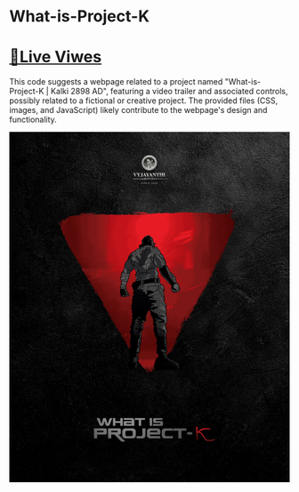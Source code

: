 # What-is-Project-K
# [📌Live Viwes](https://sahilkumardhala.github.io/Project-K/)

This code suggests a webpage related to a project named "What-is-Project-K | Kalki 2898 AD", featuring a video trailer and associated controls, possibly related to a fictional or creative project. The provided files (CSS, images, and JavaScript) likely contribute to the webpage's design and functionality.

![k](https://github.com/sahilkumardhala/Project-K/blob/main/Project-K-Poster-What-is-Project-K.jpg)
